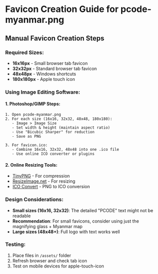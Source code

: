 # Favicon Creation Guide for pcode-myanmar.png

## Manual Favicon Creation Steps

### Required Sizes:
- **16x16px** - Small browser tab favicon
- **32x32px** - Standard browser tab favicon  
- **48x48px** - Windows shortcuts
- **180x180px** - Apple touch icon

### Using Image Editing Software:

#### 1. **Photoshop/GIMP Steps:**
```
1. Open pcode-myanmar.png
2. For each size (16x16, 32x32, 48x48, 180x180):
   - Image > Image Size
   - Set width & height (maintain aspect ratio)
   - Use "Bicubic Sharper" for reduction
   - Save as PNG

3. For favicon.ico:
   - Combine 16x16, 32x32, 48x48 into one .ico file
   - Use online ICO converter or plugins
```

#### 2. **Online Resizing Tools:**
- [TinyPNG](https://tinypng.com/) - For compression
- [ResizeImage.net](https://resizeimage.net/) - For resizing
- [ICO Convert](https://icoconvert.com/) - PNG to ICO conversion

### Design Considerations:
- **Small sizes (16x16, 32x32)**: The detailed "PCODE" text might not be readable
- **Recommendation**: For small favicons, consider using just the magnifying glass + Myanmar map
- **Large sizes (48x48+)**: Full logo with text works well

### Testing:
1. Place files in `/assets/` folder
2. Refresh browser and check tab icon
3. Test on mobile devices for apple-touch-icon 